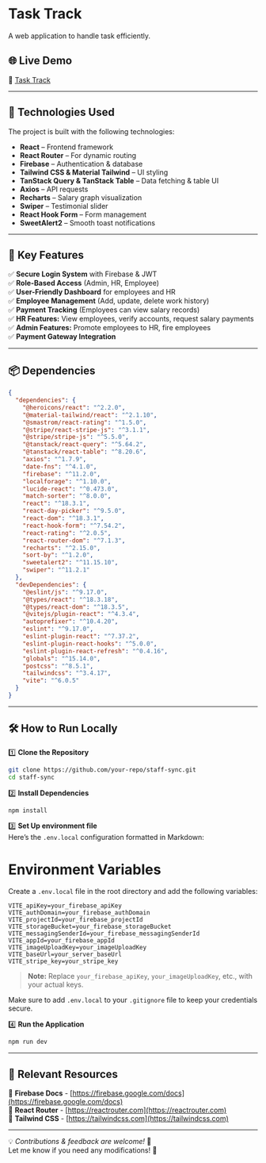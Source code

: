 # Task Track

A web application to handle task efficiently.

## 🌐 Live Demo  
🔗 [Task Track](https://task-track-99a49.web.app/)  
 
---

## 🚀 Technologies Used  
The project is built with the following technologies:  

- **React** – Frontend framework  
- **React Router** – For dynamic routing  
- **Firebase** – Authentication & database  
- **Tailwind CSS & Material Tailwind** – UI styling  
- **TanStack Query & TanStack Table** – Data fetching & table UI  
- **Axios** – API requests  
- **Recharts** – Salary graph visualization  
- **Swiper** – Testimonial slider  
- **React Hook Form** – Form management  
- **SweetAlert2** – Smooth toast notifications  

---

## 🔑 Key Features  

✅ **Secure Login System** with Firebase & JWT  
✅ **Role-Based Access** (Admin, HR, Employee)  
✅ **User-Friendly Dashboard** for employees and HR  
✅ **Employee Management** (Add, update, delete work history)  
✅ **Payment Tracking** (Employees can view salary records)  
✅ **HR Features:** View employees, verify accounts, request salary payments  
✅ **Admin Features:** Promote employees to HR, fire employees  
✅ **Payment Gateway Integration**  

---

## 📦 Dependencies  

```json
{
  "dependencies": {
    "@heroicons/react": "^2.2.0",
    "@material-tailwind/react": "^2.1.10",
    "@smastrom/react-rating": "^1.5.0",
    "@stripe/react-stripe-js": "^3.1.1",
    "@stripe/stripe-js": "^5.5.0",
    "@tanstack/react-query": "^5.64.2",
    "@tanstack/react-table": "^8.20.6",
    "axios": "^1.7.9",
    "date-fns": "^4.1.0",
    "firebase": "^11.2.0",
    "localforage": "^1.10.0",
    "lucide-react": "^0.473.0",
    "match-sorter": "^8.0.0",
    "react": "^18.3.1",
    "react-day-picker": "^9.5.0",
    "react-dom": "^18.3.1",
    "react-hook-form": "^7.54.2",
    "react-rating": "^2.0.5",
    "react-router-dom": "^7.1.3",
    "recharts": "^2.15.0",
    "sort-by": "^1.2.0",
    "sweetalert2": "^11.15.10",
    "swiper": "^11.2.1"
  },
  "devDependencies": {
    "@eslint/js": "^9.17.0",
    "@types/react": "^18.3.18",
    "@types/react-dom": "^18.3.5",
    "@vitejs/plugin-react": "^4.3.4",
    "autoprefixer": "^10.4.20",
    "eslint": "^9.17.0",
    "eslint-plugin-react": "^7.37.2",
    "eslint-plugin-react-hooks": "^5.0.0",
    "eslint-plugin-react-refresh": "^0.4.16",
    "globals": "^15.14.0",
    "postcss": "^8.5.1",
    "tailwindcss": "^3.4.17",
    "vite": "^6.0.5"
  }
}
```

---

## 🛠️ How to Run Locally  

1️⃣ **Clone the Repository**  
```sh
git clone https://github.com/your-repo/staff-sync.git
cd staff-sync
```

2️⃣ **Install Dependencies**  
```sh
npm install
```

3️⃣ **Set Up environment file**  
Here’s the `.env.local` configuration formatted in Markdown:

# Environment Variables

Create a `.env.local` file in the root directory and add the following variables:

```env
VITE_apiKey=your_firebase_apiKey
VITE_authDomain=your_firebase_authDomain
VITE_projectId=your_firebase_projectId
VITE_storageBucket=your_firebase_storageBucket
VITE_messagingSenderId=your_firebase_messagingSenderId
VITE_appId=your_firebase_appId
VITE_imageUploadKey=your_imageUploadKey
VITE_baseUrl=your_server_baseUrl
VITE_stripe_key=your_stripe_key
```
> **Note:** Replace `your_firebase_apiKey`, `your_imageUploadKey`, etc., with your actual keys.

Make sure to add `.env.local` to your `.gitignore` file to keep your credentials secure.

4️⃣ **Run the Application**  
```sh
npm run dev
```

---

## 📂 Relevant Resources  
📘 **Firebase Docs** - [https://firebase.google.com/docs](https://firebase.google.com/docs)  
📘 **React Router** - [https://reactrouter.com](https://reactrouter.com)  
📘 **Tailwind CSS** - [https://tailwindcss.com](https://tailwindcss.com)  

---

💡 *Contributions & feedback are welcome!* 🚀  
Let me know if you need any modifications! 🚀
